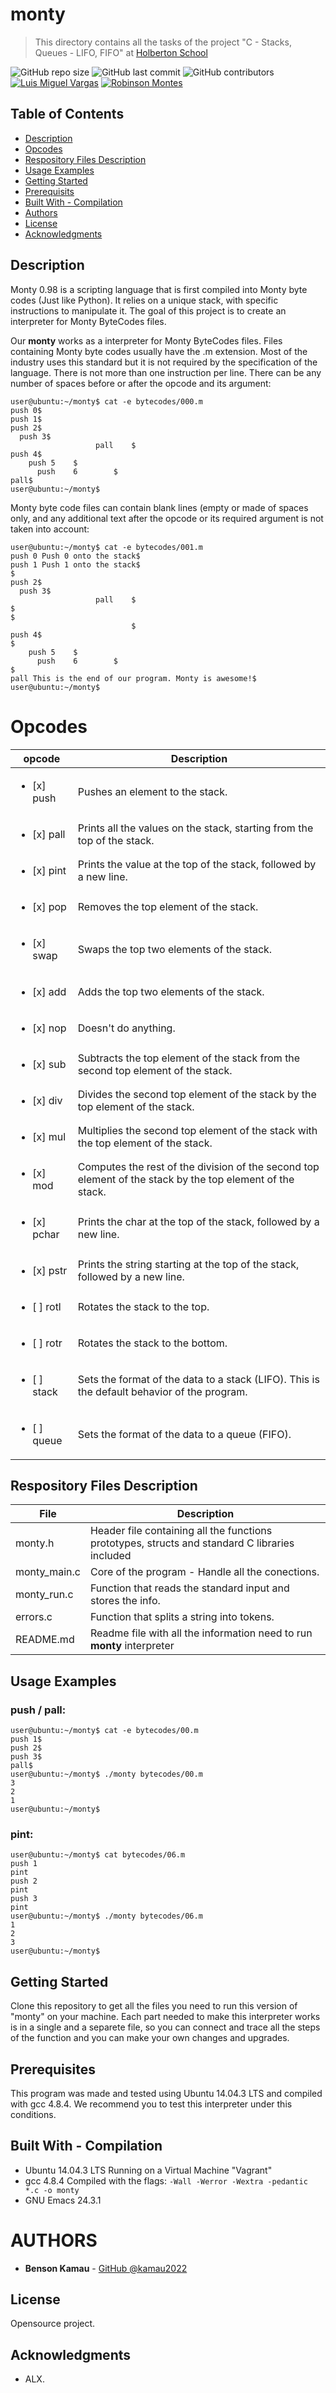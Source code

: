 # monty

> This directory contains all the tasks of the project "C - Stacks, Queues - LIFO, FIFO" at [Holberton School](https://www.holbertonschool.com "Holberton School.")

![GitHub repo size](https://img.shields.io/github/repo-size/luismvargasg/monty?style=for-the-badge) ![GitHub last commit](https://img.shields.io/github/last-commit/luismvargasg/monty?style=for-the-badge) ![GitHub contributors](https://img.shields.io/github/contributors/luismvargasg/monty?style=for-the-badge) [![Luis Miguel Vargas](https://img.shields.io/twitter/url?style=social&url=https%3A%2F%2Ftwitter.com%2Fluismvargasg1)](https://twitter.com/luismvargasg1) [![Robinson Montes](https://img.shields.io/twitter/url?style=social&url=https%3A%2F%2Ftwitter.com%2Fmecomontes)](https://twitter.com/mecomontes)

## Table of Contents

- [Description](#description)
- [Opcodes](#opcodes)
- [Respository Files Description](#repository-files-description)
- [Usage Examples](#usage-examples)
- [Getting Started](#getting-started)
- [Prerequisits](#prerequisits)
- [Built With - Compilation](#built-with---compilation)
- [Authors](#authors)
- [License](#license)
- [Acknowledgments](#Acknowledgments)

## Description

Monty 0.98 is a scripting language that is first compiled into Monty byte codes (Just like Python). It relies on a unique stack, with specific instructions to manipulate it. The goal of this project is to create an interpreter for Monty ByteCodes files.

Our **monty** works as a interpreter for Monty ByteCodes files. Files containing Monty byte codes usually have the .m extension. Most of the industry uses this standard but it is not required by the specification of the language. There is not more than one instruction per line. There can be any number of spaces before or after the opcode and its argument:
```
user@ubuntu:~/monty$ cat -e bytecodes/000.m
push 0$
push 1$
push 2$
  push 3$
                   pall    $
push 4$
    push 5    $
      push    6        $
pall$
user@ubuntu:~/monty$
```
Monty byte code files can contain blank lines (empty or made of spaces only, and any additional text after the opcode or its required argument is not taken into account:
```
user@ubuntu:~/monty$ cat -e bytecodes/001.m
push 0 Push 0 onto the stack$
push 1 Push 1 onto the stack$
$
push 2$
  push 3$
                   pall    $
$
$
                           $
push 4$
$
    push 5    $
      push    6        $
$
pall This is the end of our program. Monty is awesome!$
user@ubuntu:~/monty$
```

# Opcodes

| **opcode** | **Description** |
|----------|-----------------|
| <ul><li>[x] push</li></ul> | Pushes an element to the stack. |
| <ul><li>[x] pall</li></ul> | Prints all the values on the stack, starting from the top of the stack. |
| <ul><li>[x] pint</li></ul> | Prints the value at the top of the stack, followed by a new line. |
| <ul><li>[x] pop</li></ul> | Removes the top element of the stack. |
| <ul><li>[x] swap</li></ul> | Swaps the top two elements of the stack. |
| <ul><li>[x] add</li></ul> | Adds the top two elements of the stack. |
| <ul><li>[x] nop</li></ul> | Doesn\'t do anything. |
| <ul><li>[x] sub</li></ul> | Subtracts the top element of the stack from the second top element of the stack. |
| <ul><li>[x] div</li></ul> | Divides the second top element of the stack by the top element of the stack. |
| <ul><li>[x] mul</li></ul> | Multiplies the second top element of the stack with the top element of the stack. |
| <ul><li>[x] mod</li></ul> | Computes the rest of the division of the second top element of the stack by the top element of the stack. |
| <ul><li>[x] pchar</li></ul> | Prints the char at the top of the stack, followed by a new line. |
| <ul><li>[x] pstr</li></ul> | Prints the string starting at the top of the stack, followed by a new line. |
| <ul><li>[ ] rotl</li></ul> | Rotates the stack to the top. |
| <ul><li>[ ] rotr</li></ul> | Rotates the stack to the bottom. |
| <ul><li>[ ] stack</li></ul> | Sets the format of the data to a stack (LIFO). This is the default behavior of the program. |
| <ul><li>[ ] queue</li></ul> | Sets the format of the data to a queue (FIFO). |

## Respository Files Description

| **File** | **Description** |
|----------|-----------------|
| monty.h | Header file containing all the functions prototypes, structs and standard C libraries included |
| monty_main.c | Core of the program - Handle all the conections. |
| monty_run.c | Function that reads the standard input and stores the info. |
| errors.c | Function that splits a string into tokens. |
| README.md | Readme file with all the information need to run **monty** interpreter |

## Usage Examples

### push / pall:
```
user@ubuntu:~/monty$ cat -e bytecodes/00.m
push 1$
push 2$
push 3$
pall$
user@ubuntu:~/monty$ ./monty bytecodes/00.m
3
2
1
user@ubuntu:~/monty$
```

### pint:
```
user@ubuntu:~/monty$ cat bytecodes/06.m
push 1
pint
push 2
pint
push 3
pint
user@ubuntu:~/monty$ ./monty bytecodes/06.m
1
2
3
user@ubuntu:~/monty$
```

## Getting Started

Clone this repository to get all the files you need to run this version of "monty" on your machine. Each part needed to make this interpreter works is in a single and a separete file, so you can connect and trace all the steps of the function and you can make your own changes and upgrades.

## Prerequisites

This program was made and tested using Ubuntu 14.04.3 LTS and compiled with gcc 4.8.4. We recommend you to test this interpreter under this conditions.

## Built With - Compilation

* Ubuntu 14.04.3 LTS Running on a Virtual Machine "Vagrant"
* gcc 4.8.4 Compiled with the flags: `-Wall -Werror -Wextra -pedantic *.c -o monty`
* GNU Emacs 24.3.1


# AUTHORS

* **Benson Kamau** - [GitHub @kamau2022](https://github.com/kamau2022)

## License

Opensource project.

## Acknowledgments

* ALX.
